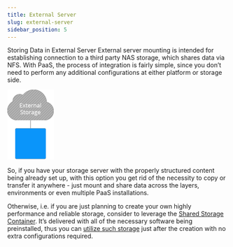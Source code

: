```yaml
---
title: External Server
slug: external-server
sidebar_position: 5
---
```


Storing Data in External Server
External server mounting is intended for establishing connection to a third party NAS storage, which shares data via NFS. With PaaS, the process of integration is fairly simple, since you don’t need to perform any additional configurations at either platform or storage side.

<div style={{
    display:'flex',
    justifyContent: 'center',
    margin: '0 0 1rem 0'
}}>

![Locale Dropdown](./img/ExternalServer/01-external-storage-server.png)

</div>

So, if you have your storage server with the properly structured content being already set up, with this option you get rid of the necessity to copy or transfer it anywhere - just mount and share data across the layers, environments or even multiple PaaS installations.

Otherwise, i.e. if you are just planning to create your own highly performance and reliable storage, consider to leverage the [Shared Storage Container](https://cloudmydc.com/). It’s delivered with all of the necessary software being preinstalled, thus you can [utilize such storage](https://cloudmydc.com/) just after the creation with no extra configurations required.
